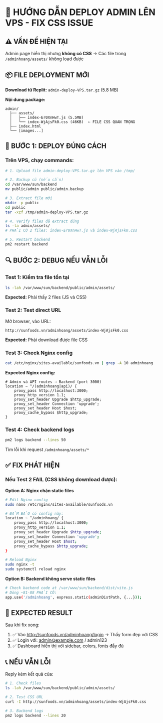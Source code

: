 # 🚀 HƯỚNG DẪN DEPLOY ADMIN LÊN VPS - FIX CSS ISSUE

## ⚠️ VẤN ĐỀ HIỆN TẠI
Admin page hiển thị nhưng **không có CSS** → Các file trong `/adminhoang/assets/` không load được

## 📦 FILE DEPLOYMENT MỚI
**Download từ Replit:** `admin-deploy-VPS.tar.gz` (5.8 MB)

**Nội dung package:**
```
admin/
  ├── assets/
  │   ├── index-Er0XnHwT.js (5.5MB)
  │   └── index-WjAjsFk0.css (46KB)  ← FILE CSS QUAN TRỌNG
  ├── index.html
  └── [images...]
```

## 🔧 BƯỚC 1: DEPLOY ĐÚNG CÁCH

### Trên VPS, chạy commands:

```bash
# 1. Upload file admin-deploy-VPS.tar.gz lên VPS vào /tmp/

# 2. Backup cũ (nếu cần)
cd /var/www/sun/backend
mv public/admin public/admin.backup

# 3. Extract file mới
mkdir -p public
cd public
tar -xzf /tmp/admin-deploy-VPS.tar.gz

# 4. Verify files đã extract đúng
ls -la admin/assets/
# PHẢI CÓ 2 files: index-Er0XnHwT.js và index-WjAjsFk0.css

# 5. Restart backend
pm2 restart backend
```

## 🔍 BƯỚC 2: DEBUG NẾU VẪN LỖI

### Test 1: Kiểm tra file tồn tại
```bash
ls -lah /var/www/sun/backend/public/admin/assets/
```
**Expected:** Phải thấy 2 files (JS và CSS)

### Test 2: Test direct URL
Mở browser, vào URL:
```
http://sunfoods.vn/adminhoang/assets/index-WjAjsFk0.css
```
**Expected:** Phải download được file CSS

### Test 3: Check Nginx config
```bash
cat /etc/nginx/sites-available/sunfoods.vn | grep -A 10 adminhoang
```

**Expected Nginx config:**
```nginx
# Admin và API routes → Backend (port 3000)
location ~ ^/(adminhoang|api)/ {
    proxy_pass http://localhost:3000;
    proxy_http_version 1.1;
    proxy_set_header Upgrade $http_upgrade;
    proxy_set_header Connection 'upgrade';
    proxy_set_header Host $host;
    proxy_cache_bypass $http_upgrade;
}
```

### Test 4: Check backend logs
```bash
pm2 logs backend --lines 50
```
Tìm lỗi khi request `/adminhoang/assets/*`

## ✅ FIX PHÁT HIỆN

### Nếu Test 2 FAIL (CSS không download được):

**Option A: Nginx chặn static files**
```bash
# Edit Nginx config
sudo nano /etc/nginx/sites-available/sunfoods.vn

# ĐẢM BẢO có config này:
location ~ ^/adminhoang/ {
    proxy_pass http://localhost:3000;
    proxy_http_version 1.1;
    proxy_set_header Upgrade $http_upgrade;
    proxy_set_header Connection 'upgrade';
    proxy_set_header Host $host;
    proxy_cache_bypass $http_upgrade;
}

# Reload Nginx
sudo nginx -t
sudo systemctl reload nginx
```

**Option B: Backend không serve static files**
```bash
# Check backend code at /var/www/sun/backend/dist/vite.js
# Dòng ~81-88 PHẢI CÓ:
app.use('/adminhoang', express.static(adminDistPath, {...}));
```

## 🎯 EXPECTED RESULT

Sau khi fix xong:
1. ✅ Vào http://sunfoods.vn/adminhoang/login → Thấy form đẹp với CSS
2. ✅ Login với: admin@example.com / admin123
3. ✅ Dashboard hiển thị với sidebar, colors, fonts đầy đủ

## 📞 NẾU VẪN LỖI

Reply kèm kết quả của:
```bash
# 1. Check files
ls -lah /var/www/sun/backend/public/admin/assets/

# 2. Test CSS URL
curl -I http://sunfoods.vn/adminhoang/assets/index-WjAjsFk0.css

# 3. Backend logs
pm2 logs backend --lines 20
```
